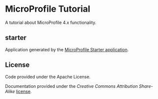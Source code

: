 # MicroProfile Tutorial

A tutorial about MicroProfile 4.x functionality.


## starter

Application generated by the [MicroProfile Starter application](https://start.microprofile.io/).  




## License

Code provided under the Apache License.

Documentation provided under the _Creative Commons Attribution Share-Alike_ [license](https://opendefinition.org/licenses/cc-by-sa/).
